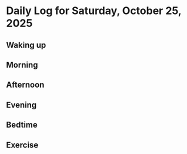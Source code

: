# Daily Log for Saturday, October 25, 2025

## Waking up

## Morning

## Afternoon

## Evening

## Bedtime

## Exercise
